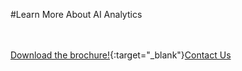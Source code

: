 #Learn More About AI Analytics

<br/><br/>
[Download the brochure!](articles/products/aianalytics.md/calltoaction.md/AIAnalytics.en.pdf){:target="_blank"}[Contact Us]({{#makeLink}}./productinquiries.html?article_path=./company/productinquiries.md&menu_path=/{{/makeLink}})

